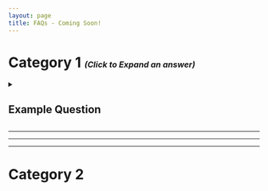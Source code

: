 ```yaml
---
layout: page
title: FAQs - Coming Soon!
---
```


<!-- For Collapible cell formatting - https://developer.mozilla.org/en-US/docs/Web/HTML/Element/details -->

<h1><b>Category 1</b> <small><small><small><i>(Click to Expand an answer)</i></small></small></small></h1>

<!-- Example Question -->
<details>
<summary><h2>Example Question</h2>
</summary>

Example Answer (<a href="" target="_blank">Source?</a>)


<hr>

</details>

<hr><hr><hr>

<h1><b>Category 2</b></h1>



